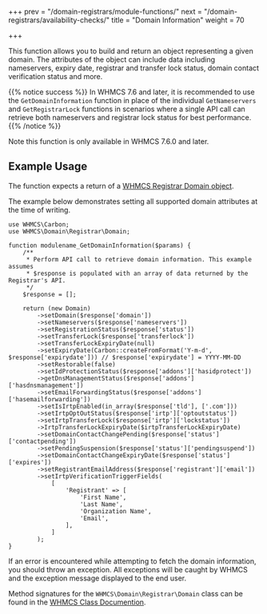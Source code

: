 +++
prev = "/domain-registrars/module-functions/"
next = "/domain-registrars/availability-checks/"
title = "Domain Information"
weight = 70

+++

This function allows you to build and return an object representing a given domain.  The attributes of the object can include data including nameservers, expiry date, registrar and transfer lock status, domain contact verification status and more.

{{% notice success %}}
In WHMCS 7.6 and later, it is recommended to use the `GetDomainInformation` function in place of the individual `GetNameservers` and `GetRegistrarLock` functions in scenarios where a single API call can retrieve both nameservers and registrar lock status for best performance.
{{% /notice %}}

Note this function is only available in WHMCS 7.6.0 and later.

## Example Usage

The function expects a return of a [WHMCS Registrar Domain object](https://docs.whmcs.com/classes/7.6/WHMCS/Domain/Registrar/Domain.html).

The example below demonstrates setting all supported domain attributes at the time of writing.


```
use WHMCS\Carbon;
use WHMCS\Domain\Registrar\Domain;

function modulename_GetDomainInformation($params) {
	/**
     * Perform API call to retrieve domain information. This example assumes
     * $response is populated with an array of data returned by the Registrar's API.
     */
	$response = [];

	return (new Domain)
        ->setDomain($response['domain'])
        ->setNameservers($response['nameservers'])
        ->setRegistrationStatus($response['status'])
        ->setTransferLock($response['transferlock'])
        ->setTransferLockExpiryDate(null)
        ->setExpiryDate(Carbon::createFromFormat('Y-m-d', $response['expirydate'])) // $response['expirydate'] = YYYY-MM-DD
        ->setRestorable(false)
        ->setIdProtectionStatus($response['addons']['hasidprotect'])
        ->getDnsManagementStatus($response['addons']['hasdnsmanagement'])
        ->setEmailForwardingStatus($response['addons']['hasemailforwarding'])
        ->setIsIrtpEnabled(in_array($response['tld'], ['.com']))
        ->setIrtpOptOutStatus($response['irtp']['optoutstatus'])
        ->setIrtpTransferLock($response['irtp']['lockstatus'])
        ->IrtpTransferLockExpiryDate($irtpTransferLockExpiryDate)
        ->setDomainContactChangePending($response['status']['contactpending'])
        ->setPendingSuspension($response['status']['pendingsuspend'])
        ->setDomainContactChangeExpiryDate($response['status']['expires'])
        ->setRegistrantEmailAddress($response['registrant']['email'])
        ->setIrtpVerificationTriggerFields(
            [
                'Registrant' => [
                    'First Name',
                    'Last Name',
                    'Organization Name',
                    'Email',
                ],
            ]
        );
}
```

If an error is encountered while attempting to fetch the domain information, you should throw an exception. All exceptions will be caught by WHMCS and the exception message displayed to the end user.

Method signatures for the `WHMCS\Domain\Registrar\Domain` class can be found in the
[WHMCS Class Documention](https://docs.whmcs.com/classes/7.6/WHMCS/Domain/Registrar/Domain.html).

